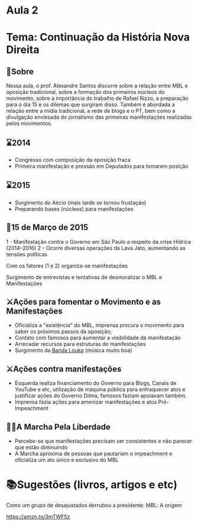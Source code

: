 # Aula 2

# Tema: Continuação da História Nova Direita

## 📑Sobre
Nessa aula, o prof. Alexandre Santos discorre sobre a relação entre MBL e oposição tradicional, sobre a formação dos primeiros núcleos do movimento, sobre a importância do trabalho de Rafael Rizzo, a preparação para o dia 15 e os dilemas que surgiram disso. Também é abordada a relação entre a mídia tradicional, a rede de blogs e o PT, bem como a divulgação enviesada do jornalismo das primeiras manifestações realizadas pelos movimentos.

## ⌛2014
- Congresso com composição da oposição fraca
- Primeira manifestação e pressão em Deputados para tomarem posição

## ⌛2015
- Surgimento do Aécio (mais tarde se tornou frustação)
- Preparando bases (núcleos) para manifestações

## 📆15 de Março de 2015
1 - Manifestação contra o Governo em São Paulo a respeito da crise Hídrica (2014–2016)
2 - Ocorre diversas operações da Lava Jato, aumentando as tensões políticas

Com os fatores (1 e 2) organiza-se manifestações

Surgimento de entrevistas e tentativas de desmoralizar o MBL e Manifestações

## ⚔️Ações para fomentar o Movimento e as Manifestações
- Oficializa a "existência" do MBL, imprensa procura o movimento para saber os próximos passos da oposição;
- Contato com famosos para aumentar a visibilidade da manifestação
- Arrecadar recursos para estruturas de manifestações
- Surgimento da [Banda Louka](https://www.youtube.com/watch?v=T3KirRIEH1Y&t=67s) (música muito boa)

## ⚔️Ações contra manifestações
- Esquerda realiza financiamento do Governo para Blogs, Canais de YouTube e etc, 
utilização de máquina pública para enfraquecer atos e justificar ações do Governo 
Dilma, famosos faziam apoiavam também.
- Imprensa fazia ações para amenizar manifestações e atos Pró-Impeachment

## 🏃‍♂‍A Marcha Pela Liberdade
- Percebe-se que manifestações precisam ser consistentes e não parecer que estão diminuindo
- A Marcha aproxima de pessoas que pautariam o impeachment e oficializa um ato único e exclusivo do MBL

# 📚Sugestões (livros, artigos e etc)

Como um grupo de desajustados derrubou a presidente: MBL: A origem

https://amzn.to/3mTWF5z
